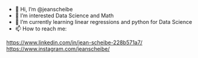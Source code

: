 - 👋 Hi, I’m @jeanscheibe
- 👀 I’m interested Data Science and Math
- 🌱 I’m currently learning linear regressions and python for Data Science
- 📫 How to reach me:

https://www.linkedin.com/in/jean-scheibe-228b571a7/
https://www.instagram.com/jeanscheibe/

<!---
jeanscheibe/jeanscheibe is a ✨ special ✨ repository because its `README.md` (this file) appears on your GitHub profile.
You can click the Preview link to take a look at your changes.
--->
